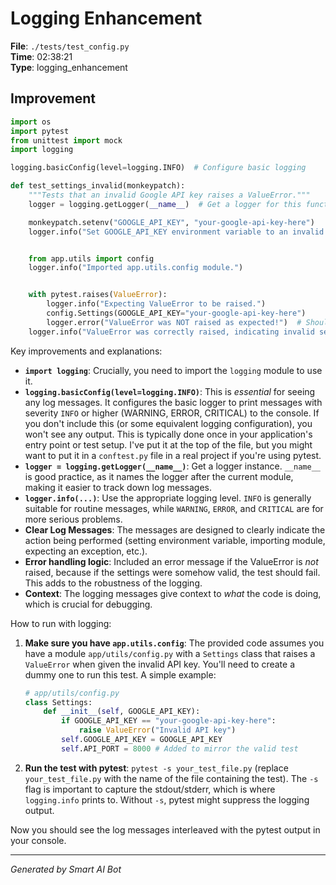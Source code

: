# Logging Enhancement

**File**: `./tests/test_config.py`  
**Time**: 02:38:21  
**Type**: logging_enhancement

## Improvement

```python
import os
import pytest
from unittest import mock
import logging

logging.basicConfig(level=logging.INFO)  # Configure basic logging

def test_settings_invalid(monkeypatch):
    """Tests that an invalid Google API key raises a ValueError."""
    logger = logging.getLogger(__name__)  # Get a logger for this function

    monkeypatch.setenv("GOOGLE_API_KEY", "your-google-api-key-here")
    logger.info("Set GOOGLE_API_KEY environment variable to an invalid value.")


    from app.utils import config
    logger.info("Imported app.utils.config module.")


    with pytest.raises(ValueError):
        logger.info("Expecting ValueError to be raised.")
        config.Settings(GOOGLE_API_KEY="your-google-api-key-here")
        logger.error("ValueError was NOT raised as expected!")  # Should not reach here if the test is correct
    logger.info("ValueError was correctly raised, indicating invalid settings.")
```

Key improvements and explanations:

* **`import logging`**:  Crucially, you need to import the `logging` module to use it.
* **`logging.basicConfig(level=logging.INFO)`**:  This is *essential* for seeing any log messages.  It configures the basic logger to print messages with severity `INFO` or higher (WARNING, ERROR, CRITICAL) to the console.  If you don't include this (or some equivalent logging configuration), you won't see any output.  This is typically done once in your application's entry point or test setup.  I've put it at the top of the file, but you might want to put it in a `conftest.py` file in a real project if you're using pytest.
* **`logger = logging.getLogger(__name__)`**:  Get a logger instance.  `__name__` is good practice, as it names the logger after the current module, making it easier to track down log messages.
* **`logger.info(...)`**:  Use the appropriate logging level. `INFO` is generally suitable for routine messages, while `WARNING`, `ERROR`, and `CRITICAL` are for more serious problems.
* **Clear Log Messages**: The messages are designed to clearly indicate the action being performed (setting environment variable, importing module, expecting an exception, etc.).
* **Error handling logic**: Included an error message if the ValueError is *not* raised, because if the settings were somehow valid, the test should fail.  This adds to the robustness of the logging.
* **Context**: The logging messages give context to *what* the code is doing, which is crucial for debugging.

How to run with logging:

1.  **Make sure you have `app.utils.config`**:  The provided code assumes you have a module `app/utils/config.py` with a `Settings` class that raises a `ValueError` when given the invalid API key.  You'll need to create a dummy one to run this test.  A simple example:

    ```python
    # app/utils/config.py
    class Settings:
        def __init__(self, GOOGLE_API_KEY):
            if GOOGLE_API_KEY == "your-google-api-key-here":
                raise ValueError("Invalid API key")
            self.GOOGLE_API_KEY = GOOGLE_API_KEY
            self.API_PORT = 8000 # Added to mirror the valid test
    ```

2.  **Run the test with pytest**:  `pytest -s your_test_file.py` (replace `your_test_file.py` with the name of the file containing the test). The `-s` flag is important to capture the stdout/stderr, which is where `logging.info` prints to.  Without `-s`, pytest might suppress the logging output.

Now you should see the log messages interleaved with the pytest output in your console.

---
*Generated by Smart AI Bot*
